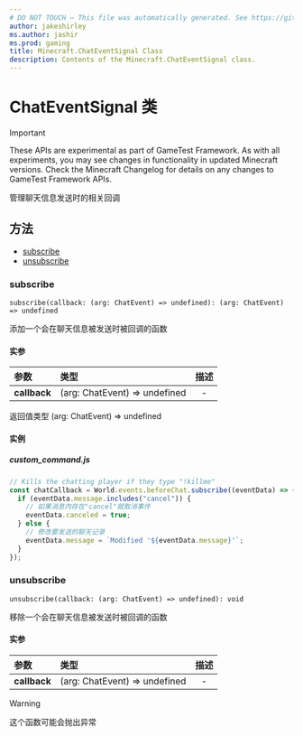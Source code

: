 ```yaml
---
# DO NOT TOUCH — This file was automatically generated. See https://github.com/Mojang/MinecraftScriptingApiDocsGenerator to modify descriptions, examples, etc.
author: jakeshirley
ms.author: jashir
ms.prod: gaming
title: Minecraft.ChatEventSignal Class
description: Contents of the Minecraft.ChatEventSignal class.
---
```

# ChatEventSignal 类
>[!IMPORTANT]
>These APIs are experimental as part of GameTest Framework. As with all experiments, you may see changes in functionality in updated Minecraft versions. Check the Minecraft Changelog for details on any changes to GameTest Framework APIs.

管理聊天信息发送时的相关回调


## 方法
- [subscribe](#subscribe)
- [unsubscribe](#unsubscribe)
  
### **subscribe**
`
subscribe(callback: (arg: ChatEvent) => undefined): (arg: ChatEvent) => undefined
`

添加一个会在聊天信息被发送时被回调的函数
#### 实参
| 参数 | 类型 | 描述 |
| :--- | :--- | :---: |
| **callback** | (arg: ChatEvent) => undefined | - |

返回值类型 (arg: ChatEvent) => undefined


#### 实例
##### ***custom_command.js***
```javascript
// Kills the chatting player if they type "!killme"
const chatCallback = World.events.beforeChat.subscribe((eventData) => {
  if (eventData.message.includes("cancel")) {
    // 如果消息内存在"cancel"就取消事件
    eventData.canceled = true;
  } else {
    // 修改要发送的聊天记录
    eventData.message = `Modified '${eventData.message}'`;
  }
});

```
### **unsubscribe**
`
unsubscribe(callback: (arg: ChatEvent) => undefined): void
`

移除一个会在聊天信息被发送时被回调的函数
#### 实参
| 参数 | 类型 | 描述 |
| :--- | :--- | :---: |
| **callback** | (arg: ChatEvent) => undefined | - |


> [!WARNING]
> 这个函数可能会抛出异常
